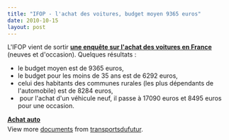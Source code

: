 ```yaml
---
title: "IFOP - l'achat des voitures, budget moyen 9365 euros"
date: 2010-10-15
layout: post
---
```


<p>L'IFOP vient de sortir <strong><a href="http://www.ifop.fr/?option=com_publication&type=poll&id=1278" target="_blank">une enquête sur l'achat des voitures en France </a></strong>(neuves et d'occasion). Quelques résultats :</p> <ul> <li>le budget moyen est de 9365 euros,</li> <li>le budget pour les moins de 35 ans est de 6292 euros,</li> <li>celui des habitants des communes rurales (les plus dépendants de l'automobile) est de 8284 euros,</li> <li> pour l'achat d'un véhicule neuf, il passe à 17090 euros et 8495 euros pour une occasion. </li></ul>  <!--more-->    <div id="__ss_5453021" style="width: 477px"><strong style="margin: 12px 0 4px"><a href="http://www.slideshare.net/transportsdufutur/achat-auto" title="Achat auto">Achat auto</a></strong>        <div style="padding: 5px 0 12px">View more <a href="http://www.slideshare.net/">documents</a> from <a href="http://www.slideshare.net/transportsdufutur">transportsdufutur</a>.</div> </div>